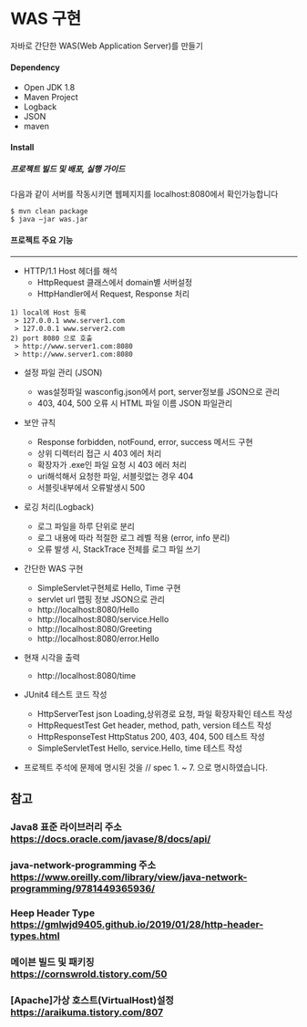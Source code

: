 # WAS 구현

자바로 간단한 WAS(Web Application Server)를 만들기

#### Dependency
* Open JDK 1.8
* Maven Project
* Logback
* JSON
* maven


#### Install
##### 프로젝트 빌드 및 배포, 실행 가이드
다음과 같이 서버를 작동시키면 웹페지지를 localhost:8080에서 확인가능합니다
```shell
$ mvn clean package
$ java –jar was.jar
```

#### 프로젝트 주요 기능
---
- HTTP/1.1 Host 헤더를 해석
  - HttpRequest 클래스에서  domain별 서버설정 
  - HttpHandler에서 Request, Response 처리
```shell
1) local에 Host 등록
 > 127.0.0.1 www.server1.com
 > 127.0.0.1 www.server2.com
2) port 8080 으로 호출
 > http://www.server1.com:8080
 > http://www.server1.com:8080
```

- 설정 파일 관리 (JSON)
  - was설정파일 wasconfig.json에서  port, server정보를  JSON으로 관리
  - 403, 404, 500 오류 시 HTML 파일 이름 JSON 파일관리
  

- 보안 규칙
  - Response forbidden, notFound, error, success 메서드 구현
  - 상위 디렉터리 접근 시 403 에러 처리
  - 확장자가 .exe인 파일 요청 시 403 에러 처리
  - uri해석해서 요청한 파일, 서블릿없는 경우 404
  - 서블릿내부에서 오류발생시 500

- 로깅 처리(Logback)
  - 로그 파일을 하루 단위로 분리
  - 로그 내용에 따라 적절한 로그 레벨 적용 (error, info 분리)
  - 오류 발생 시, StackTrace 전체를 로그 파일 쓰기
  
- 간단한 WAS 구현
  - SimpleServlet구현체로 Hello, Time 구현
  - servlet url 맵핑 정보  JSON으로 관리
  - http://localhost:8080/Hello
  - http://localhost:8080/service.Hello
  - http://localhost:8080/Greeting
  - http://localhost:8080/error.Hello

- 현재 시각을 출력
  - http://localhost:8080/time


- JUnit4 테스트 코드 작성
  - HttpServerTest json Loading,상위경로 요청, 파일 확장자확인   테스트 작성
  - HttpRequestTest Get header, method, path, version 테스트 작성
  - HttpResponseTest HttpStatus 200, 403, 404, 500 테스트 작성
  - SimpleServletTest Hello, service.Hello, time 테스트 작성
  
 - 프로젝트 주석에 문제에 명시된 것을 // spec 1. ~ 7. 으로 명시하였습니다.

참고
---
### **Java8 표준 라이브러리 주소** <br/> https://docs.oracle.com/javase/8/docs/api/
### **java-network-programming 주소** <br/> https://www.oreilly.com/library/view/java-network-programming/9781449365936/
### **Heep Header Type** <br/> https://gmlwjd9405.github.io/2019/01/28/http-header-types.html
### **메이븐 빌드 및 패키징** <br/>https://cornswrold.tistory.com/50
### **[Apache]가상 호스트(VirtualHost)설정** <br/>https://araikuma.tistory.com/807
